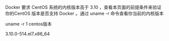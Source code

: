 Docker 要求 CentOS 系统的内核版本高于 3.10 ，查看本页面的前提条件来验证你的CentOS 版本是否支持 Docker 。通过 uname -r 命令查看你当前的内核版本

uname -r 
1
centos版本

3.10.0-514.el7.x86_64
